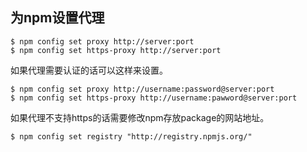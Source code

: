 为npm设置代理
---

```
$ npm config set proxy http://server:port
$ npm config set https-proxy http://server:port
```
如果代理需要认证的话可以这样来设置。
```
$ npm config set proxy http://username:password@server:port
$ npm config set https-proxy http://username:pawword@server:port
```
如果代理不支持https的话需要修改npm存放package的网站地址。
```
$ npm config set registry "http://registry.npmjs.org/"
```